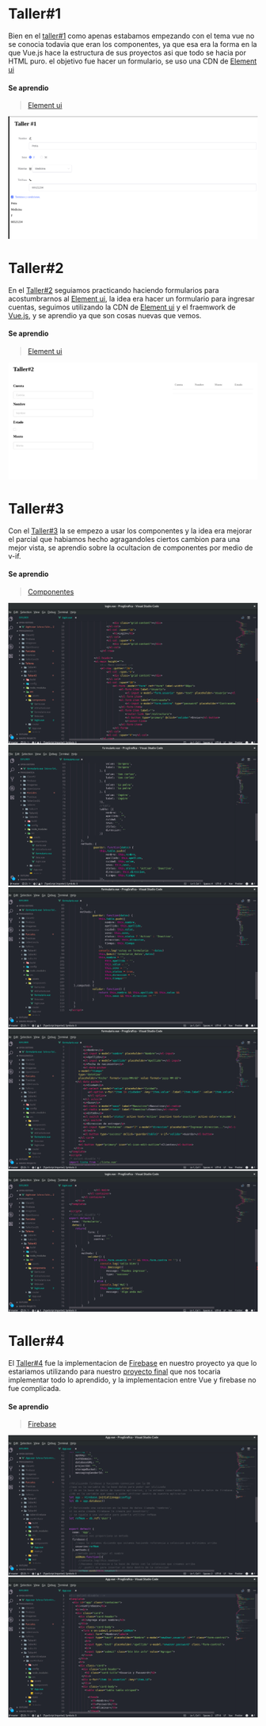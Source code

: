 # Taller#1


Bien en el [taller#1](https://github.com/andrew962/ProgGrafica/tree/master/Talleres/Taller%231) como apenas estabamos empezando con el tema vue no se conocia todavia que eran los componentes, ya que esa era la forma en la que Vue.js hace la estructura de sus proyectos asi que todo se hacia por HTML puro. el objetivo fue hacer un formulario, se uso una CDN de [Element ui](https://element.eleme.io/#/es)
#### Se aprendio
> [Element ui](https://element.eleme.io/#/es/component/table)

![](https://github.com/andrew962/ProgGrafica/blob/master/Imagenes/Taller1.png?raw=true)



# Taller#2
En el [Taller#2](https://github.com/andrew962/ProgGrafica/tree/master/Talleres/Taller%232) seguiamos practicando haciendo formularios para acostumbrarnos al [Element ui](https://element.eleme.io/#/es), la idea era hacer un formulario para ingresar cuentas, seguimos utilizando la CDN de [Element ui](https://element.eleme.io/#/es) y el fraemwork de [Vue.js](https://vuejs.org/), y se aprendio ya que son cosas nuevas que vemos.
#### Se aprendio
> [Element ui](https://element.eleme.io/#/es/component/table)

![](https://github.com/andrew962/ProgGrafica/blob/master/Imagenes/taller2.gif?raw=true)

# Taller#3

Con el [Taller#3](https://github.com/andrew962/ProgGrafica/tree/master/Talleres/Taller%233) la se empezo a usar los componentes y la idea era mejorar el parcial que habiamos hecho agragandoles ciertos cambion para una mejor vista, se aprendio sobre la ocultacion de componentes por medio de v-if.
#### Se aprendio
> [Componentes](https://vuejs.org/v2/api/#components)

![](https://github.com/andrew962/ProgGrafica/blob/master/Imagenes/taller3.png?raw=true)
![](https://github.com/andrew962/ProgGrafica/blob/master/Imagenes/taller3_%25.png?raw=true)
![](https://github.com/andrew962/ProgGrafica/blob/master/Imagenes/taller3_3.png?raw=true)
![](https://github.com/andrew962/ProgGrafica/blob/master/Imagenes/taller3_6.png?raw=true)
![](https://github.com/andrew962/ProgGrafica/blob/master/Imagenes/taller3_2.png?raw=true)

# Taller#4

El [Taller#4](https://github.com/andrew962/ProgGrafica/tree/master/Talleres/Taller%234) fue la implementacion de [Firebase](https://firebase.google.com/) en nuestro proyecto ya que lo estariamos utilizando para nuestro [proyecto final](https://github.com/andrew962/ProgGrafica/tree/master/OpenSource) que nos tocaria implementar todo lo aprendido, y la implementacion entre Vue y firebase no fue complicada.
#### Se aprendio
 > [Firebase](https://firebase.google.com/)

![](https://github.com/andrew962/ProgGrafica/blob/master/Imagenes/taller4.png?raw=true)
![](https://github.com/andrew962/ProgGrafica/blob/master/Imagenes/taller4_2.png?raw=true)
